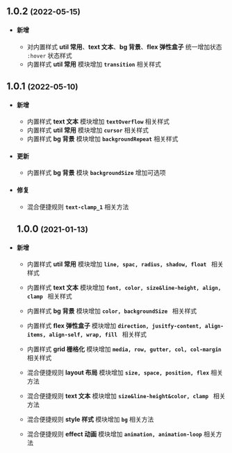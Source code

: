 ## 1.0.2 <small>(2022-05-15)</small>

- #### 新增
  - 对内置样式 **util 常用**、**text 文本**、**bg 背景**、**flex 弹性盒子** 统一增加状态 `:hover` 状态样式
  - 内置样式 **util 常用** 模块增加 **`transition`** 相关样式

## 1.0.1 <small>(2022-05-10)</small>

- #### 新增

  - 内置样式 **text 文本** 模块增加 **`textOverflow`** 相关样式
  - 内置样式 **util 常用** 模块增加 **`cursor`** 相关样式
  - 内置样式 **bg 背景** 模块增加 **`backgroundRepeat`** 相关样式

- #### 更新

  - 内置样式 **bg 背景** 模块 **`backgroundSize`** 增加可选项

- #### 修复

  - 混合便捷规则 **`text-clamp_1`** 相关方法

  ## 1.0.0 <small>(2021-01-13)</small>

- #### 新增

  - 内置样式 **util 常用** 模块增加 **`line, spac, radius, shadow, float `** 相关样式
  - 内置样式 **text 文本** 模块增加 **`font, color, size&line-height, align, clamp `** 相关样式
  - 内置样式 **bg 背景** 模块增加 **`color, backgroundSize `** 相关样式
  - 内置样式 **flex 弹性盒子** 模块增加 **`direction, jusitfy-content, align-items, align-self, wrap, fill `** 相关样式
  - 内置样式 **grid 栅格化** 模块增加 **`media, row, gutter, col, col-margin `** 相关样式

  - 混合便捷规则 **layout 布局** 模块增加 **`size, space, position, flex`** 相关方法
  - 混合便捷规则 **text 文本** 模块增加 **`size&line-height&color, clamp `** 相关方法
  - 混合便捷规则 **style 样式** 模块增加 **`bg`** 相关方法
  - 混合便捷规则 **effect 动画** 模块增加 **`animation, animation-loop`** 相关方法
